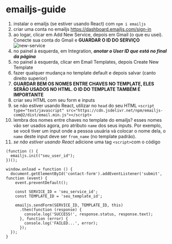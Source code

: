 # emailjs-guide

1. instalar o emailjs (se estiver usando React) com `npm i emailjs`
2. criar uma conta no emailjs https://dashboard.emailjs.com/sign-in
3. ao logar, clicar em Add New Service, depois em Gmail (o que eu usei). Conecte sua conta do Gmail e **GUARDAR O ID DO SERVIÇO** ![new-service](![image](https://user-images.githubusercontent.com/10542075/127533302-5e090513-b537-4061-8327-85a7fa8c2e19.png)
)
4. no painel à esquerda, em Integration, ***anotar o User ID que está no final da página***
5. no painel à esquerda, clicar em Email Templates, depois Create New Template
6. fazer qualquer mudança no template default e depois salvar (canto direito superior)
7. **GUARDAR BEM OS NOMES ENTRE CHAVES NO TEMPLATE, ELES SERÃO USADOS NO HTML. O ID DO TEMPLATE TAMBÉM É IMPORTANTE**
8. criar seu HTML com seu form e inputs
9. se não estiver usando React, utilizar no `head` do seu HTML `<script type="text/javascript" src="https://cdn.jsdelivr.net/npm/emailjs-com@2/dist/email.min.js"></script>`
10. lembra dos nomes entre chaves no template do emailjs? esses nomes vão ser usados agora, pro atributo `name` dos seus inputs. Por exemplo, se você tiver um input onde a pessoa usuária vá colocar o nome dela, o `name` deste input deve ser `from_name` (no template padrão).
11. *se não estiver usando React* adicione uma tag `<script>`com o código 
```
(function () {
  emailjs.init("seu_user_id");
})();

window.onload = function () {
  document.getElementById('contact-form').addEventListener('submit', function (event) {
    event.preventDefault();

    const SERVICE_ID = 'seu_service_id';
    const TEMPLATE_ID = 'seu_template_id';

    emailjs.sendForm(SERVICE_ID, TEMPLATE_ID, this)
      .then(function (response) {
        console.log('SUCCESS!', response.status, response.text);
      }, function (error) {
        console.log('FAILED...', error);
      });
  });
}
```
